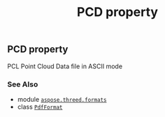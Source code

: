 ﻿---
title: PCD property
second_title: Aspose.3D for Python via .NET API References
description: 
type: docs
weight: 380
url: /python-net/aspose.threed.formats/pdfformat/pcd/
is_root: false
---

## PCD property


PCL Point Cloud Data file in ASCII mode

### See Also
* module [`aspose.threed.formats`](../../)
* class [`PdfFormat`](/3d/python-net/aspose.threed.formats/pdfformat)
